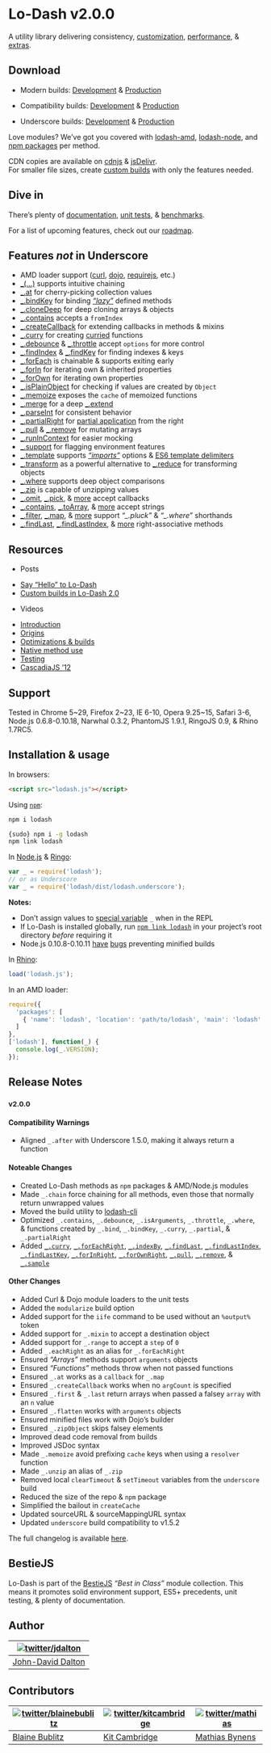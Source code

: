 # Lo-Dash v2.0.0
A utility library delivering consistency, [customization](http://lodash.com/custom-builds), [performance](http://lodash.com/benchmarks), & [extras](http://lodash.com/#features).

## Download

* Modern builds:
[Development](https://raw.github.com/lodash/lodash/2.0.0/dist/lodash.js) &
[Production](https://raw.github.com/lodash/lodash/2.0.0/dist/lodash.min.js)

* Compatibility builds:
[Development](https://raw.github.com/lodash/lodash/2.0.0/dist/lodash.compat.js) &
[Production](https://raw.github.com/lodash/lodash/2.0.0/dist/lodash.compat.min.js)

* Underscore builds:
[Development](https://raw.github.com/lodash/lodash/2.0.0/dist/lodash.underscore.js) &
[Production](https://raw.github.com/lodash/lodash/2.0.0/dist/lodash.underscore.min.js)

Love modules? We’ve got you covered with [lodash-amd](https://npmjs.org/package/lodash-amd), [lodash-node](https://npmjs.org/package/lodash-node), and [npm packages](https://npmjs.org/browse/author/jdalton) per method.

CDN copies are available on [cdnjs](http://cdnjs.com/) & [jsDelivr](http://www.jsdelivr.com/#!lodash).<br>
For smaller file sizes, create [custom builds](http://lodash.com/custom-builds) with only the features needed.

## Dive in

There’s plenty of [documentation](http://lodash.com/docs), [unit tests](http://lodash.com/tests), & [benchmarks](http://lodash.com/benchmarks).

For a list of upcoming features, check out our [roadmap](https://github.com/lodash/lodash/wiki/Roadmap).

## Features *not* in Underscore

 * AMD loader support ([curl](https://github.com/cujojs/curl), [dojo](http://dojotoolkit.org/), [requirejs](http://requirejs.org/), etc.)
 * [_(…)](http://lodash.com/docs#_) supports intuitive chaining
 * [_.at](http://lodash.com/docs#at) for cherry-picking collection values
 * [_.bindKey](http://lodash.com/docs#bindKey) for binding [*“lazy”*](http://michaux.ca/articles/lazy-function-definition-pattern) defined methods
 * [_.cloneDeep](http://lodash.com/docs#cloneDeep) for deep cloning arrays & objects
 * [_.contains](http://lodash.com/docs#contains) accepts a `fromIndex`
 * [_.createCallback](http://lodash.com/docs#createCallback) for extending callbacks in methods & mixins
 * [_.curry](http://lodash.com/docs#curry) for creating [curried](http://hughfdjackson.com/javascript/2013/07/06/why-curry-helps/) functions
 * [_.debounce](http://lodash.com/docs#debounce) & [_.throttle](http://lodash.com/docs#throttle) accept `options` for more control
 * [_.findIndex](http://lodash.com/docs#findIndex) & [_.findKey](http://lodash.com/docs#findKey) for finding indexes & keys
 * [_.forEach](http://lodash.com/docs#forEach) is chainable & supports exiting early
 * [_.forIn](http://lodash.com/docs#forIn) for iterating own & inherited properties
 * [_.forOwn](http://lodash.com/docs#forOwn) for iterating own properties
 * [_.isPlainObject](http://lodash.com/docs#isPlainObject) for checking if values are created by `Object`
 * [_.memoize](http://lodash.com/docs#memoize) exposes the `cache` of memoized functions
 * [_.merge](http://lodash.com/docs#merge) for a deep [_.extend](http://lodash.com/docs#extend)
 * [_.parseInt](http://lodash.com/docs#parseInt) for consistent behavior
 * [_.partialRight](http://lodash.com/docs#partialRight) for [partial application](http://lodash.com/docs#partial) from the right
 * [_.pull](http://lodash.com/docs#pull) & [_.remove](http://lodash.com/docs#remove) for mutating arrays
 * [_.runInContext](http://lodash.com/docs#runInContext) for easier mocking
 * [_.support](http://lodash.com/docs#support) for flagging environment features
 * [_.template](http://lodash.com/docs#template) supports [*“imports”*](http://lodash.com/docs#templateSettings_imports) options & [ES6 template delimiters](http://people.mozilla.org/~jorendorff/es6-draft.html#sec-7.8.6)
 * [_.transform](http://lodash.com/docs#transform) as a powerful alternative to [_.reduce](http://lodash.com/docs#reduce) for transforming objects
 * [_.where](http://lodash.com/docs#where) supports deep object comparisons
 * [_.zip](http://lodash.com/docs#zip) is capable of unzipping values
 * [_.omit](http://lodash.com/docs#omit), [_.pick](http://lodash.com/docs#pick), &
   [more](http://lodash.com/docs "_.assign, _.clone, _.cloneDeep, _.first, _.initial, _.isEqual, _.last, _.merge, _.rest") accept callbacks
 * [_.contains](http://lodash.com/docs#contains), [_.toArray](http://lodash.com/docs#toArray), &
   [more](http://lodash.com/docs "_.at, _.countBy, _.every, _.filter, _.find, _.forEach, _.forEachRight, _.groupBy, _.invoke, _.map, _.max, _.min, _.pluck, _.reduce, _.reduceRight, _.reject, _.shuffle, _.size, _.some, _.sortBy, _.where") accept strings
 * [_.filter](http://lodash.com/docs#filter), [_.map](http://lodash.com/docs#map), &
   [more](http://lodash.com/docs "_.countBy, _.every, _.find, _.findKey, _.findLast, _.findLastIndex, _.findLastKey, _.first, _.groupBy, _.initial, _.last, _.max, _.min, _.reject, _.rest, _.some, _.sortBy, _.sortedIndex, _.uniq") support *“_.pluck”* & *“_.where”* shorthands
 * [_.findLast](http://lodash.com/docs#findLast), [_.findLastIndex](http://lodash.com/docs#findLastIndex), &
   [more](http://lodash.com/docs "_.findLastKey, _.forEachRight, _.forInRight, _.forOwnRight") right-associative methods

## Resources

 * Posts
  - [Say “Hello” to Lo-Dash](http://kitcambridge.be/blog/say-hello-to-lo-dash/)
  - [Custom builds in Lo-Dash 2.0](http://kitcambridge.be/blog/custom-builds-in-lo-dash-2-dot-0/)

 * Videos
  - [Introduction](https://vimeo.com/44154599)
  - [Origins](https://vimeo.com/44154600)
  - [Optimizations & builds](https://vimeo.com/44154601)
  - [Native method use](https://vimeo.com/48576012)
  - [Testing](https://vimeo.com/45865290)
  - [CascadiaJS ’12](http://www.youtube.com/watch?v=dpPy4f_SeEk)

## Support

Tested in Chrome 5~29, Firefox 2~23, IE 6-10, Opera 9.25~15, Safari 3-6, Node.js 0.6.8-0.10.18, Narwhal 0.3.2, PhantomJS 1.9.1, RingoJS 0.9, & Rhino 1.7RC5.

## Installation & usage

In browsers:

```html
<script src="lodash.js"></script>
```

Using [`npm`](http://npmjs.org/):

```bash
npm i lodash

{sudo} npm i -g lodash
npm link lodash
```

In [Node.js](http://nodejs.org/) & [Ringo](http://ringojs.org/):

```js
var _ = require('lodash');
// or as Underscore
var _ = require('lodash/dist/lodash.underscore');
```

**Notes:**
 * Don’t assign values to [special variable](http://nodejs.org/api/repl.html#repl_repl_features) `_` when in the REPL
 * If Lo-Dash is installed globally, run [`npm link lodash`](http://blog.nodejs.org/2011/03/23/npm-1-0-global-vs-local-installation/) in your project’s root directory *before* requiring it
 * Node.js 0.10.8-0.10.11 [have](https://github.com/joyent/node/issues/5622) [bugs](https://github.com/joyent/node/issues/5688) preventing minified builds

In [Rhino](http://www.mozilla.org/rhino/):

```js
load('lodash.js');
```

In an AMD loader:

```js
require({
  'packages': [
    { 'name': 'lodash', 'location': 'path/to/lodash', 'main': 'lodash' }
  ]
},
['lodash'], function(_) {
  console.log(_.VERSION);
});
```

## Release Notes

### <sup>v2.0.0</sup>

#### Compatibility Warnings

 * Aligned `_.after` with Underscore 1.5.0, making it always return a function

#### Noteable Changes

 * Created Lo-Dash methods as `npm` packages & AMD/Node.js modules
 * Made `_.chain` force chaining for all methods, even those that normally return unwrapped values
 * Moved the build utility to [lodash-cli](https://npmjs.org/package/lodash-cli)
 * Optimized `_.contains`, `_.debounce`, `_.isArguments`, `_.throttle`, `_.where`,<br>
    & functions created by `_.bind`, `_.bindKey`, `_.curry`, `_.partial`, & `_.partialRight`
 * Added [`_.curry`](http://lodash.com/docs#curry), [`_.forEachRight`](http://lodash.com/docs#forEachRight),
   [`_.indexBy`](http://lodash.com/docs#indexBy), [`_.findLast`](http://lodash.com/docs#findLast),
   [`_.findLastIndex`](http://lodash.com/docs#findLastIndex),<br>
   [`_.findLastKey`](http://lodash.com/docs#findLastKey), [`_.forInRight`](http://lodash.com/docs#forInRight),
   [`_.forOwnRight`](http://lodash.com/docs#forOwnRight), [`_.pull`](http://lodash.com/docs#pull),
   [`_.remove`](http://lodash.com/docs#remove), & [`_.sample`](http://lodash.com/docs#sample)

#### Other Changes

 * Added Curl & Dojo module loaders to the unit tests
 * Added the `modularize` build option
 * Added support for the `iife` command to be used without an `%output%` token
 * Added support for `_.mixin` to accept a destination object
 * Added support for `_.range` to accept a `step` of `0`
 * Added `_.eachRight` as an alias for `_.forEachRight`
 * Ensured *“Arrays”* methods support `arguments` objects
 * Ensured *“Functions”* methods throw when not passed functions
 * Ensured `_.at` works as a `callback` for `_.map`
 * Ensured `_.createCallback` works when no `argCount` is specified
 * Ensured `_.first` & `_.last` return arrays when passed a falsey `array` with an `n` value
 * Ensured `_.flatten` works with `arguments` objects
 * Ensured minified files work with Dojo’s builder
 * Ensured `_.zipObject` skips falsey elements
 * Improved dead code removal from builds
 * Improved JSDoc syntax
 * Made `_.memoize` avoid prefixing `cache` keys when using a `resolver` function
 * Made `_.unzip` an alias of `_.zip`
 * Removed local `clearTimeout` & `setTimeout` variables from the `underscore` build
 * Reduced the size of the repo & `npm` package
 * Simplified the bailout in `createCache`
 * Updated sourceURL & sourceMappingURL syntax
 * Updated `underscore` build compatibility to v1.5.2

The full changelog is available [here](https://github.com/lodash/lodash/wiki/Changelog).

## BestieJS

Lo-Dash is part of the [BestieJS](https://github.com/bestiejs) *“Best in Class”* module collection. This means it promotes solid environment support, ES5+ precedents, unit testing, & plenty of documentation.

## Author

| [![twitter/jdalton](http://gravatar.com/avatar/299a3d891ff1920b69c364d061007043?s=70)](http://twitter.com/jdalton "Follow @jdalton on Twitter") |
|---|
| [John-David Dalton](http://allyoucanleet.com/) |

## Contributors

| [![twitter/blainebublitz](http://gravatar.com/avatar/ac1c67fd906c9fecd823ce302283b4c1?s=70)](http://twitter.com/blainebublitz "Follow @BlaineBublitz on Twitter") | [![twitter/kitcambridge](http://gravatar.com/avatar/6662a1d02f351b5ef2f8b4d815804661?s=70)](https://twitter.com/kitcambridge "Follow @kitcambridge on Twitter") | [![twitter/mathias](http://gravatar.com/avatar/24e08a9ea84deb17ae121074d0f17125?s=70)](http://twitter.com/mathias "Follow @mathias on Twitter") |
|---|---|---|
| [Blaine Bublitz](http://iceddev.com/) | [Kit Cambridge](http://kitcambridge.github.io/) | [Mathias Bynens](http://mathiasbynens.be/) |
